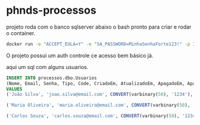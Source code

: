 # phnds-processos

projeto roda com o banco sqlserver abaixo o bash pronto para criar e rodar o container.

```bash
docker run -e "ACCEPT_EULA=Y" -e "SA_PASSWORD=MinhaSenhaForte123!" -p 1433:1433 --name sqlserver-projeto -d mcr.microsoft.com/mssql/server:2022-latest
```
O projeto possui um auth controle ce acesso bem básico já.

aqui um sql com alguns usuarios.

```sql
INSERT INTO processos.dbo.Usuarios
(Nome, Email, Senha, Tipo, Code, CriadoEm, AtualizadoEm, ApagadoEm, Apagado)
VALUES
('João Silva', 'joao.silva@email.com', CONVERT(varbinary(50), '1234'), 1, NEWID(), GETDATE(), GETDATE(), NULL, 0),

('Maria Oliveira', 'maria.oliveira@email.com', CONVERT(varbinary(50), '1234'), 2, NEWID(), GETDATE(), GETDATE(), NULL, 0),

('Carlos Souza', 'carlos.souza@email.com', CONVERT(varbinary(50), '1234'), 4, NEWID(), GETDATE(), GETDATE(), NULL, 0);
```
